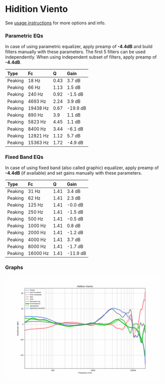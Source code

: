 # Hidition Viento
See [usage instructions](https://github.com/jaakkopasanen/AutoEq#usage) for more options and info.

### Parametric EQs
In case of using parametric equalizer, apply preamp of **-4.4dB** and build filters manually
with these parameters. The first 5 filters can be used independently.
When using independent subset of filters, apply preamp of **-4.4dB**.

| Type    | Fc       |    Q | Gain     |
|:--------|:---------|:-----|:---------|
| Peaking | 18 Hz    | 0.43 | 3.7 dB   |
| Peaking | 66 Hz    | 1.13 | 1.5 dB   |
| Peaking | 240 Hz   | 0.92 | -1.5 dB  |
| Peaking | 4693 Hz  | 2.24 | 3.9 dB   |
| Peaking | 19438 Hz | 0.67 | -19.9 dB |
| Peaking | 890 Hz   | 3.9  | 1.1 dB   |
| Peaking | 5823 Hz  | 4.45 | 1.1 dB   |
| Peaking | 8400 Hz  | 3.44 | -6.1 dB  |
| Peaking | 12821 Hz | 1.12 | 5.7 dB   |
| Peaking | 15363 Hz | 1.72 | -4.9 dB  |

### Fixed Band EQs
In case of using fixed band (also called graphic) equalizer, apply preamp of **-4.4dB**
(if available) and set gains manually with these parameters.

| Type    | Fc       |    Q | Gain     |
|:--------|:---------|:-----|:---------|
| Peaking | 31 Hz    | 1.41 | 3.4 dB   |
| Peaking | 62 Hz    | 1.41 | 2.3 dB   |
| Peaking | 125 Hz   | 1.41 | -0.0 dB  |
| Peaking | 250 Hz   | 1.41 | -1.5 dB  |
| Peaking | 500 Hz   | 1.41 | -0.5 dB  |
| Peaking | 1000 Hz  | 1.41 | 0.8 dB   |
| Peaking | 2000 Hz  | 1.41 | -1.2 dB  |
| Peaking | 4000 Hz  | 1.41 | 3.7 dB   |
| Peaking | 8000 Hz  | 1.41 | -1.7 dB  |
| Peaking | 16000 Hz | 1.41 | -11.9 dB |

### Graphs
![](./Hidition%20Viento.png)